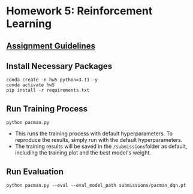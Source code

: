 # Homework 5: Reinforcement Learning

## [Assignment Guidelines](https://docs.google.com/presentation/d/1enBQeAZwnNpqga9D7C8EezGplVjcS8T4/edit?usp=sharing&ouid=113209338386021225150&rtpof=true&sd=trueLinks)

## Install Necessary Packages
```
conda create -n hw5 python=3.11 -y
conda activate hw5
pip install -r requirements.txt
```

## Run Training Process
```
python pacman.py
```

- This runs the training process with default hyperparameters. To reproduce the results, simply run with the default hyperparameters.
- The training results will be saved in the `/submissions`folder as default, including the training plot and the best model's weight.
  
## Run Evaluation
```
python pacman.py --eval --eval_model_path submissions/pacman_dqn.pt
```